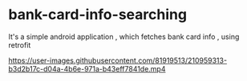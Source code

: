 # bank-card-info-searching
It's a simple android application , which fetches bank card info , using retrofit

https://user-images.githubusercontent.com/81919513/210959313-b3d2b17c-d04a-4b6e-971a-b43eff7841de.mp4

